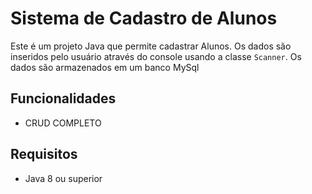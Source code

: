 # Sistema de Cadastro de Alunos

Este é um projeto Java que permite cadastrar Alunos. 
Os dados são inseridos pelo usuário através do console usando a classe `Scanner`.
Os dados são armazenados em um banco MySql

## Funcionalidades

- CRUD COMPLETO

## Requisitos

- Java 8 ou superior





